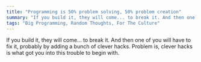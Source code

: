 ```yaml
---
title: "Programming is 50% problem solving, 50% problem creation"
summary: "If you build it, they will come... to break it. And then one of you will have to fix it, probably by adding a bunch of clever hacks. Problem is, clever hacks is what got you into this trouble to begin with."
tags: "Big Programming, Random Thoughts, For The Culture"
---
```


If you build it, they will come... to break it. And then one of you will have to fix it, probably by adding a bunch of clever hacks. Problem is, clever hacks is what got you into this trouble to begin with.
